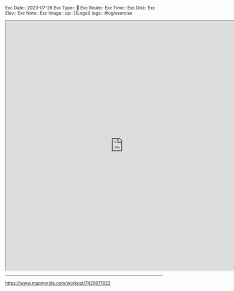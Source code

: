 Exc Date::  2023-07-26
Exc Type:: 🚴
Exc Route:: 
Exc Time:: 
Exc Dist:: 
Exc Elev:: 
Exc Note:: 
Exc Image:: 
up:: [[Logs]]
tags:: #log/exercise 

<iframe height=800 width=750 src="https://www.mapmyride.com/workout/7420071022"></iframe>

---



https://www.mapmyride.com/workout/7420071022